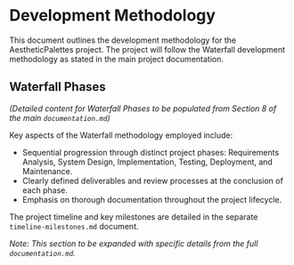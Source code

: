 # Development Methodology

This document outlines the development methodology for the AestheticPalettes project. The project will follow the Waterfall development methodology as stated in the main project documentation.

## Waterfall Phases

_(Detailed content for Waterfall Phases to be populated from Section 8 of the main `documentation.md`)_

Key aspects of the Waterfall methodology employed include:

- Sequential progression through distinct project phases: Requirements Analysis, System Design, Implementation, Testing, Deployment, and Maintenance.
- Clearly defined deliverables and review processes at the conclusion of each phase.
- Emphasis on thorough documentation throughout the project lifecycle.

The project timeline and key milestones are detailed in the separate `timeline-milestones.md` document.

_Note: This section to be expanded with specific details from the full `documentation.md`._
